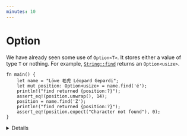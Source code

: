 ```yaml
---
minutes: 10
---
```


# Option

We have already seen some use of `Option<T>`. It stores either a value of type
`T` or nothing. For example,
[`String::find`](https://doc.rust-lang.org/stable/std/string/struct.String.html#method.find)
returns an `Option<usize>`.

```rust,editable,should_panic
fn main() {
    let name = "Löwe 老虎 Léopard Gepardi";
    let mut position: Option<usize> = name.find('é');
    println!("find returned {position:?}");
    assert_eq!(position.unwrap(), 14);
    position = name.find('Z');
    println!("find returned {position:?}");
    assert_eq!(position.expect("Character not found"), 0);
}
```

<details>

- `Option` is widely used, not just in the standard library.
- `unwrap` will return the value in an `Option`, or panic. `expect` is similar
  but takes an error message.
  - You can panic on None, but you can't "accidentally" forget to check for
    None.
  - It's common to `unwrap`/`expect` all over the place when hacking something
    together, but production code typically handles `None` in a nicer fashion.
- The [niche optimization](../implementation-details/niche-optimization.md)
  means that `Option<T>` often has the same size in memory as `T`.

</details>
